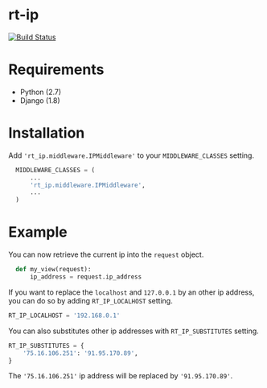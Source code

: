 # rt-ip

[![Build Status](https://travis-ci.org/raverat/rt-ip.svg?branch=master)](https://travis-ci.org/raverat/rt-ip)

# Requirements

* Python (2.7)
* Django (1.8)

# Installation

Add `'rt_ip.middleware.IPMiddleware'` to your `MIDDLEWARE_CLASSES` setting.

```python
  MIDDLEWARE_CLASSES = (
      ...
      'rt_ip.middleware.IPMiddleware',
      ...
  )
```

# Example

You can now retrieve the current ip into the `request` object.

```python
  def my_view(request):
      ip_address = request.ip_address
```

If you want to replace the `localhost` and `127.0.0.1` by an other ip address, you can do so by adding `RT_IP_LOCALHOST` setting.

```python
RT_IP_LOCALHOST = '192.168.0.1'
```

You can also substitutes other ip addresses with `RT_IP_SUBSTITUTES` setting.

```python
RT_IP_SUBSTITUTES = {
    '75.16.106.251': '91.95.170.89',
}
```

The `'75.16.106.251'` ip address will be replaced by `'91.95.170.89'`.
